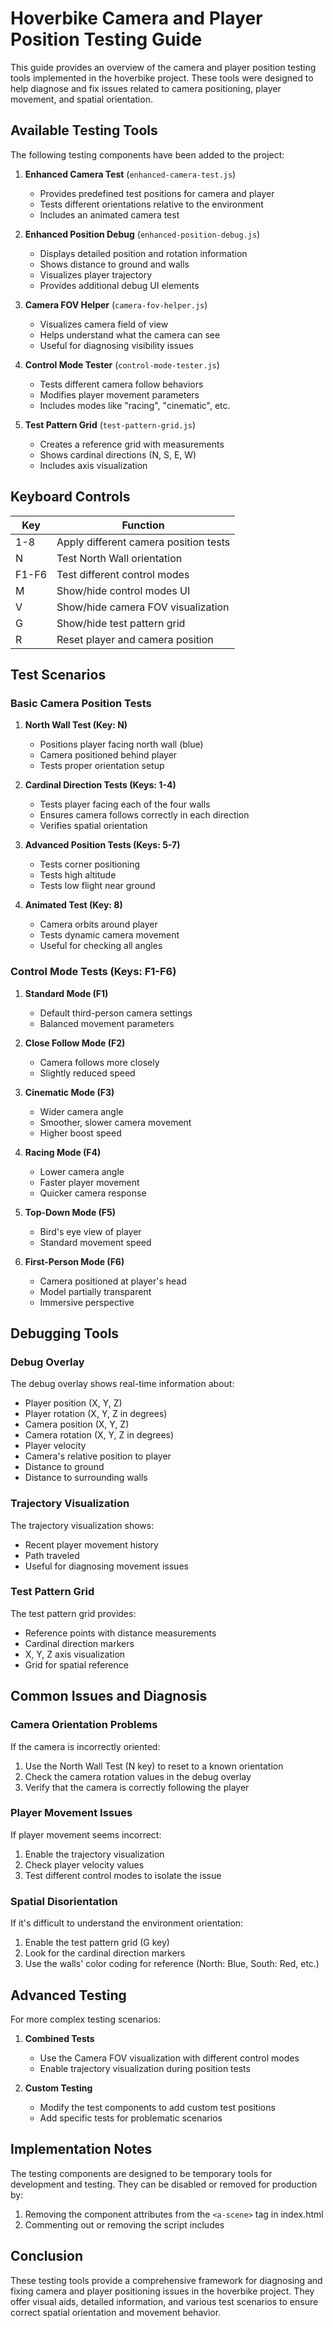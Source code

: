 # Hoverbike Camera and Player Position Testing Guide

This guide provides an overview of the camera and player position testing tools implemented in the hoverbike project. These tools were designed to help diagnose and fix issues related to camera positioning, player movement, and spatial orientation.

## Available Testing Tools

The following testing components have been added to the project:

1. **Enhanced Camera Test** (`enhanced-camera-test.js`)
   - Provides predefined test positions for camera and player
   - Tests different orientations relative to the environment
   - Includes an animated camera test

2. **Enhanced Position Debug** (`enhanced-position-debug.js`)
   - Displays detailed position and rotation information
   - Shows distance to ground and walls
   - Visualizes player trajectory
   - Provides additional debug UI elements

3. **Camera FOV Helper** (`camera-fov-helper.js`)
   - Visualizes camera field of view
   - Helps understand what the camera can see
   - Useful for diagnosing visibility issues

4. **Control Mode Tester** (`control-mode-tester.js`)
   - Tests different camera follow behaviors
   - Modifies player movement parameters
   - Includes modes like "racing", "cinematic", etc.

5. **Test Pattern Grid** (`test-pattern-grid.js`)
   - Creates a reference grid with measurements
   - Shows cardinal directions (N, S, E, W)
   - Includes axis visualization

## Keyboard Controls

| Key | Function |
|-----|----------|
| 1-8 | Apply different camera position tests |
| N | Test North Wall orientation |
| F1-F6 | Test different control modes |
| M | Show/hide control modes UI |
| V | Show/hide camera FOV visualization |
| G | Show/hide test pattern grid |
| R | Reset player and camera position |

## Test Scenarios

### Basic Camera Position Tests

1. **North Wall Test (Key: N)**
   - Positions player facing north wall (blue)
   - Camera positioned behind player
   - Tests proper orientation setup

2. **Cardinal Direction Tests (Keys: 1-4)**
   - Tests player facing each of the four walls
   - Ensures camera follows correctly in each direction
   - Verifies spatial orientation

3. **Advanced Position Tests (Keys: 5-7)**
   - Tests corner positioning
   - Tests high altitude
   - Tests low flight near ground

4. **Animated Test (Key: 8)**
   - Camera orbits around player
   - Tests dynamic camera movement
   - Useful for checking all angles

### Control Mode Tests (Keys: F1-F6)

1. **Standard Mode (F1)**
   - Default third-person camera settings
   - Balanced movement parameters

2. **Close Follow Mode (F2)**
   - Camera follows more closely
   - Slightly reduced speed

3. **Cinematic Mode (F3)**
   - Wider camera angle
   - Smoother, slower camera movement
   - Higher boost speed

4. **Racing Mode (F4)**
   - Lower camera angle
   - Faster player movement
   - Quicker camera response

5. **Top-Down Mode (F5)**
   - Bird's eye view of player
   - Standard movement speed

6. **First-Person Mode (F6)**
   - Camera positioned at player's head
   - Model partially transparent
   - Immersive perspective

## Debugging Tools

### Debug Overlay

The debug overlay shows real-time information about:
- Player position (X, Y, Z)
- Player rotation (X, Y, Z in degrees)
- Camera position (X, Y, Z)
- Camera rotation (X, Y, Z in degrees)
- Player velocity
- Camera's relative position to player
- Distance to ground
- Distance to surrounding walls

### Trajectory Visualization

The trajectory visualization shows:
- Recent player movement history
- Path traveled
- Useful for diagnosing movement issues

### Test Pattern Grid

The test pattern grid provides:
- Reference points with distance measurements
- Cardinal direction markers
- X, Y, Z axis visualization
- Grid for spatial reference

## Common Issues and Diagnosis

### Camera Orientation Problems

If the camera is incorrectly oriented:
1. Use the North Wall Test (N key) to reset to a known orientation
2. Check the camera rotation values in the debug overlay
3. Verify that the camera is correctly following the player

### Player Movement Issues

If player movement seems incorrect:
1. Enable the trajectory visualization
2. Check player velocity values
3. Test different control modes to isolate the issue

### Spatial Disorientation

If it's difficult to understand the environment orientation:
1. Enable the test pattern grid (G key)
2. Look for the cardinal direction markers
3. Use the walls' color coding for reference (North: Blue, South: Red, etc.)

## Advanced Testing

For more complex testing scenarios:

1. **Combined Tests**
   - Use the Camera FOV visualization with different control modes
   - Enable trajectory visualization during position tests

2. **Custom Testing**
   - Modify the test components to add custom test positions
   - Add specific tests for problematic scenarios

## Implementation Notes

The testing components are designed to be temporary tools for development and testing. They can be disabled or removed for production by:

1. Removing the component attributes from the `<a-scene>` tag in index.html
2. Commenting out or removing the script includes

## Conclusion

These testing tools provide a comprehensive framework for diagnosing and fixing camera and player positioning issues in the hoverbike project. They offer visual aids, detailed information, and various test scenarios to ensure correct spatial orientation and movement behavior.
